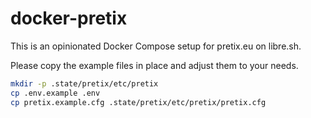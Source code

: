 # docker-pretix

This is an opinionated Docker Compose setup for pretix.eu on libre.sh.

Please copy the example files in place and adjust them to your needs.

```sh
mkdir -p .state/pretix/etc/pretix
cp .env.example .env
cp pretix.example.cfg .state/pretix/etc/pretix/pretix.cfg
```
